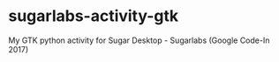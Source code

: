 # sugarlabs-activity-gtk
My GTK python activity for Sugar Desktop - Sugarlabs (Google Code-In 2017)
